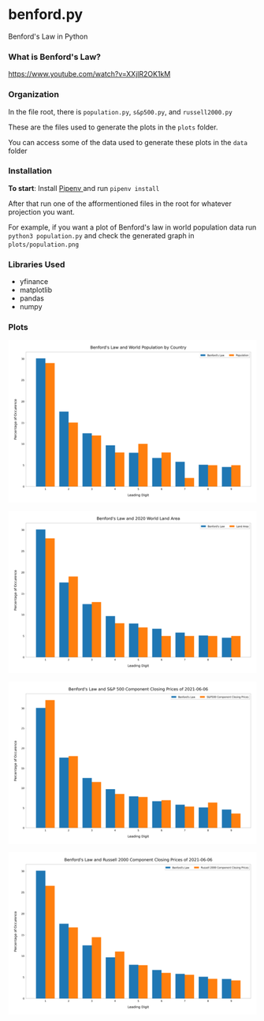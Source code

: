 # benford.py

Benford's Law in Python

### What is Benford's Law? 
https://www.youtube.com/watch?v=XXjlR2OK1kM

### Organization
In the file root, there is `population.py`, `s&p500.py`, and `russell2000.py` 

These are the files used to generate the plots in the `plots` folder. 

You can access some of the data used to generate these plots in the `data` folder

### Installation

**To start**: Install <a href="https://pipenv.pypa.io/en/latest/"> Pipenv </a> and run `pipenv install`

After that run one of the afformentioned files in the root for whatever projection you want.

For example, if you want a plot of Benford's law in world population data run `python3 population.py` and check the generated graph in `plots/population.png`


### Libraries Used
- yfinance
- matplotlib
- pandas
- numpy
			
### Plots
  
![](https://raw.githubusercontent.com/Sysnomid/benford.py/main/plots/population.png)

![](https://raw.githubusercontent.com/Sysnomid/benford.py/main/plots/area.png)

![](https://raw.githubusercontent.com/Sysnomid/benford.py/main/plots/s%26p500.png)
    
![](https://raw.githubusercontent.com/Sysnomid/benford.py/main/plots/russell2000.png)






